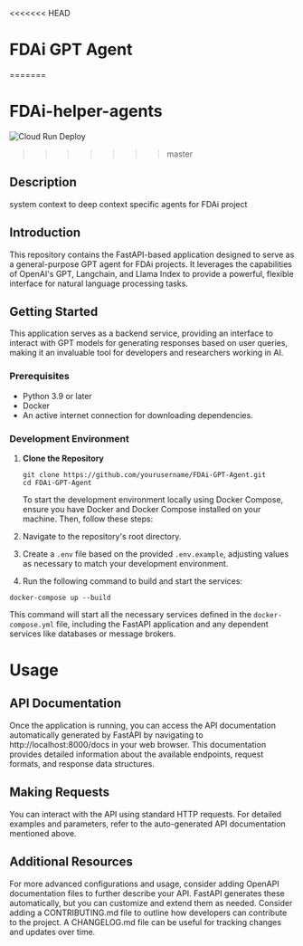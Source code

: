 <<<<<<< HEAD

# FDAi GPT Agent
=======
# FDAi-helper-agents
![Cloud Run Deploy](https://github.com/supermomo668/FDAi-helper-agents/workflows/Cloud%20Run%20Deploy/badge.svg)


>>>>>>> master
## Description
system context to deep context specific agents for FDAi project 


## Introduction

This repository contains the FastAPI-based application designed to serve as a general-purpose GPT agent for FDAi projects. It leverages the capabilities of OpenAI's GPT, Langchain, and Llama Index to provide a powerful, flexible interface for natural language processing tasks.

## Getting Started
This application serves as a backend service, providing an interface to interact with GPT models for generating responses based on user queries, making it an invaluable tool for developers and researchers working in AI.
### Prerequisites

- Python 3.9 or later
- Docker
- An active internet connection for downloading dependencies.

### Development Environment

1. **Clone the Repository**
    ```
    git clone https://github.com/yourusername/FDAi-GPT-Agent.git
    cd FDAi-GPT-Agent
    ```

    To start the development environment locally using Docker Compose, ensure you have Docker and Docker Compose installed on your machine. Then, follow these steps:

2. Navigate to the repository's root directory.
3. Create a `.env` file based on the provided `.env.example`, adjusting values as necessary to match your development environment.
4. Run the following command to build and start the services:
  ```
  docker-compose up --build
  ```

This command will start all the necessary services defined in the `docker-compose.yml` file, including the FastAPI application and any dependent services like databases or message brokers.

# Usage
## API Documentation
Once the application is running, you can access the API documentation automatically generated by FastAPI by navigating to http://localhost:8000/docs in your web browser. This documentation provides detailed information about the available endpoints, request formats, and response data structures.

## Making Requests
You can interact with the API using standard HTTP requests. For detailed examples and parameters, refer to the auto-generated API documentation mentioned above.

## Additional Resources
For more advanced configurations and usage, consider adding OpenAPI documentation files to further describe your API. FastAPI generates these automatically, but you can customize and extend them as needed.
Consider adding a CONTRIBUTING.md file to outline how developers can contribute to the project.
A CHANGELOG.md file can be useful for tracking changes and updates over time.
